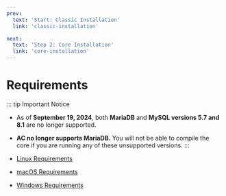 ```yaml
---
prev:
  text: 'Start: Classic Installation'
  link: 'classic-installation'

next:
  text: 'Step 2: Core Installation'
  link: 'core-installation'
---
```


# Requirements

::: tip Important Notice
- As of **September 19, 2024**, both **MariaDB** and **MySQL versions 5.7 and 8.1** are no longer supported.
- **AC no longer supports MariaDB.**
You will not be able to compile the core if you are running any of these unsupported versions.
:::

- [Linux Requirements](linux-requirements)
- [macOS Requirements](macos-requirements)
- [Windows Requirements](windows-requirements)

<!--@include: ./help.md-->
